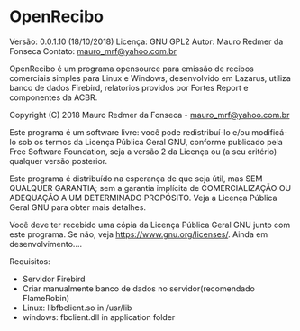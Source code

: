 # OpenRecibo
Versão: 0.0.1.10  (18/10/2018)
Licença: GNU GPL2
Autor: Mauro Redmer da Fonseca
Contato: mauro_mrf@yahoo.com.br

OpenRecibo é um programa opensource para emissão de recibos comerciais
simples para Linux e Windows, desenvolvido em Lazarus, utiliza banco de
dados Firebird, relatorios providos por Fortes Report e componentes da ACBR.

Copyright (C)  2018  Mauro Redmer da Fonseca - mauro_mrf@yahoo.com.br

Este programa é um software livre: você pode redistribuí-lo e/ou
modificá-lo sob os termos da Licença Pública Geral GNU, conforme
publicado pela Free Software Foundation, seja a versão 2 da Licença
ou (a seu critério) qualquer versão posterior.

Este programa é distribuído na esperança de que seja útil,
mas SEM QUALQUER GARANTIA; sem a garantia implícita de
COMERCIALIZAÇÃO OU ADEQUAÇÃO A UM DETERMINADO PROPÓSITO.
Veja a Licença Pública Geral GNU para obter mais detalhes.

Você deve ter recebido uma cópia da Licença Pública Geral GNU
junto com este programa. Se não, veja <https://www.gnu.org/licenses/>.
Ainda em desenvolvimento....

Requisitos:
- Servidor Firebird
- Criar manualmente banco de dados no servidor(recomendado FlameRobin)  
- Linux: libfbclient.so in /usr/lib
- windows: fbclient.dll in application folder
